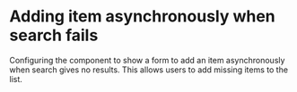 # Adding item asynchronously when search fails

Configuring the component to show a form to add an item asynchronously when search gives no results. This allows users to add missing items to the list.
